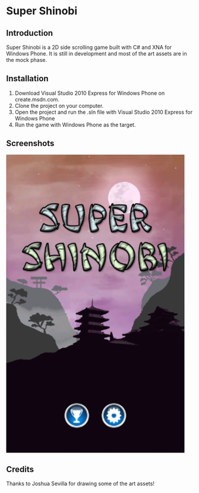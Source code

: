 # Super Shinobi 

## Introduction
Super Shinobi is a 2D side scrolling game built with C# and XNA for Windows Phone. It is still in development and most of the art assets are in the mock phase.

## Installation
1. Download Visual Studio 2010 Express for Windows Phone on create.msdn.com.
2. Clone the project on your computer.
3. Open the project and run the .sln file with Visual Studio 2010 Express for Windows Phone
4. Run the game with Windows Phone as the target.

## Screenshots
![Screenshot 1](/Screenshots/Screenshot1.png)

## Credits
Thanks to Joshua Sevilla for drawing some of the art assets!

